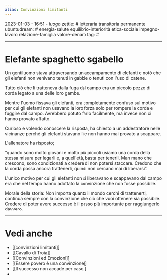 ```yaml
---
alias: Convinzioni limitanti
---
```

2023-01-03 - 16:51 - *luogo*
zettle: # letteraria transitoria permanente
ubuntudream: # energia-salute equilibrio-interiorità etica-sociale impegno-lavoro relazione-famiglia valore-denaro 
tag: #

---
# Elefante spaghetto sgabello

Un gentiluomo stava attraversando un accampamento di elefanti e notò che gli elefanti non venivano tenuti in gabbie o tenuti con l'uso di catene.

Tutto ciò che li tratteneva dalla fuga dal campo era un piccolo pezzo di corda legato a una delle loro gambe.

Mentre l'uomo fissava gli elefanti, era completamente confuso sul motivo per cui gli elefanti non usavano la loro forza solo per rompere la corda e fuggire dal campo. Avrebbero potuto farlo facilmente, ma invece non ci hanno provato affatto.

Curioso e volendo conoscere la risposta, ha chiesto a un addestratore nelle vicinanze perché gli elefanti stavano lì e non hanno mai provato a scappare.

L'allenatore ha risposto;

“quando sono molto giovani e molto più piccoli usiamo una corda della stessa misura per legarli e, a quell'età, basta per tenerli. Man mano che crescono, sono condizionati a credere di non potersi staccare. Credono che la corda possa ancora trattenerli, quindi non cercano mai di liberarsi”.

L'unico motivo per cui gli elefanti non si liberavano e scappavano dal campo era che nel tempo hanno adottato la convinzione che non fosse possibile.

Morale della storia:
Non importa quanto il mondo cerchi di trattenerti, continua sempre con la convinzione che ciò che vuoi ottenere sia possibile. Credere di poter avere successo è il passo più importante per raggiungerlo davvero.



---
# Vedi anche
- [[convinzioni limitanti]]
- [[Cavallo di Troia]]
- [[Convinzioni ed Emozioni]]
- [[Essere povero è una convinzione]]
- [[Il successo non accade per caso]]
- 